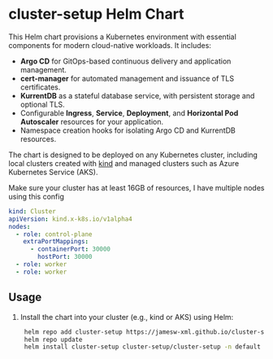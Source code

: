# cluster-setup Helm Chart

This Helm chart provisions a Kubernetes environment with essential components for modern cloud-native workloads. It includes:

- **Argo CD** for GitOps-based continuous delivery and application management.
- **cert-manager** for automated management and issuance of TLS certificates.
- **KurrentDB** as a stateful database service, with persistent storage and optional TLS.
- Configurable **Ingress**, **Service**, **Deployment**, and **Horizontal Pod Autoscaler** resources for your application.
- Namespace creation hooks for isolating Argo CD and KurrentDB resources.

The chart is designed to be deployed on any Kubernetes cluster, including local clusters created with [kind](https://kind.sigs.k8s.io/) and managed clusters such as Azure Kubernetes Service (AKS).

Make sure your cluster has at least 16GB of resources, I have multiple nodes using this config

```yaml
kind: Cluster
apiVersion: kind.x-k8s.io/v1alpha4
nodes:
  - role: control-plane
    extraPortMappings:
      - containerPort: 30000
        hostPort: 30000
  - role: worker
  - role: worker
```

## Usage

1. Install the chart into your cluster (e.g., kind or AKS) using Helm:

   ```sh
    helm repo add cluster-setup https://jamesw-xml.github.io/cluster-setup-helm-chart/charts
    helm repo update
    helm install cluster-setup cluster-setup/cluster-setup -n default
   ```

